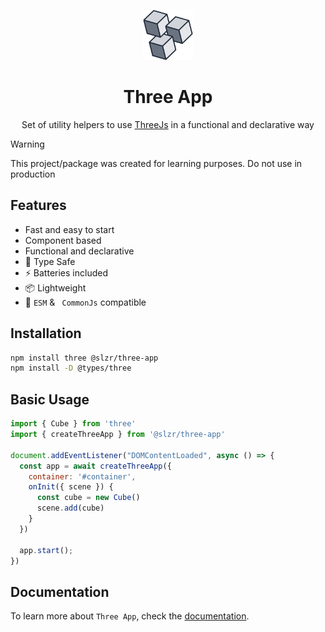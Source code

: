 <p align="center">
  <img height="80px" src="../docs/src/public/logo-simple.png" alt="Three App logo">

  <h1 align="center">Three App</h1>
</p>

<p align="center">Set of utility helpers to use <a href="https://threejs.org/">ThreeJs</a> in a functional and declarative way</p>

> [!WARNING]
> This project/package was created for learning purposes. Do not use in production

## Features

- Fast and easy to start
- Component based
- Functional and declarative
- 🔑 Type Safe
- ⚡ Batteries included
- 📦 Lightweight
- 🔌 `ESM` & ` CommonJs` compatible

## Installation

```sh
npm install three @slzr/three-app
npm install -D @types/three
```

## Basic Usage

```js
import { Cube } from 'three'
import { createThreeApp } from '@slzr/three-app'

document.addEventListener("DOMContentLoaded", async () => {
  const app = await createThreeApp({
    container: '#container',
    onInit({ scene }) {
      const cube = new Cube()
      scene.add(cube)
    }
  })

  app.start();
})
```


## Documentation

To learn more about `Three App`, check the [documentation](https://three.salazarjs.dev/).

